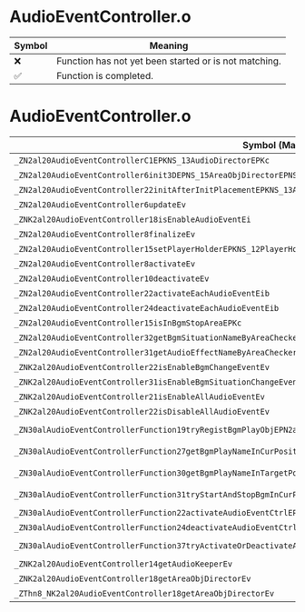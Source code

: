 # AudioEventController.o
| Symbol | Meaning 
| ------------- | ------------- 
| :x: | Function has not yet been started or is not matching. 
| :white_check_mark: | Function is completed. 


# AudioEventController.o
| Symbol (Mangled) | Symbol (Demangled) | Decompiled? |
| ------------- |  ------------- | ------------- |
| `_ZN2al20AudioEventControllerC1EPKNS_13AudioDirectorEPKc` | `al::AudioEventController::AudioEventController(al::AudioDirector const*,char const*)` | :x: |
| `_ZN2al20AudioEventController6init3DEPNS_15AreaObjDirectorEPNS_21AudioEffectControllerE` | `al::AudioEventController::init3D(al::AreaObjDirector *,al::AudioEffectController *)` | :x: |
| `_ZN2al20AudioEventController22initAfterInitPlacementEPKNS_13AudioDirectorE` | `al::AudioEventController::initAfterInitPlacement(al::AudioDirector const*)` | :x: |
| `_ZN2al20AudioEventController6updateEv` | `al::AudioEventController::update(void)` | :x: |
| `_ZNK2al20AudioEventController18isEnableAudioEventEi` | `al::AudioEventController::isEnableAudioEvent(int)const` | :x: |
| `_ZN2al20AudioEventController8finalizeEv` | `al::AudioEventController::finalize(void)` | :x: |
| `_ZN2al20AudioEventController15setPlayerHolderEPKNS_12PlayerHolderE` | `al::AudioEventController::setPlayerHolder(al::PlayerHolder const*)` | :x: |
| `_ZN2al20AudioEventController8activateEv` | `al::AudioEventController::activate(void)` | :x: |
| `_ZN2al20AudioEventController10deactivateEv` | `al::AudioEventController::deactivate(void)` | :x: |
| `_ZN2al20AudioEventController22activateEachAudioEventEib` | `al::AudioEventController::activateEachAudioEvent(int,bool)` | :x: |
| `_ZN2al20AudioEventController24deactivateEachAudioEventEib` | `al::AudioEventController::deactivateEachAudioEvent(int,bool)` | :x: |
| `_ZN2al20AudioEventController15isInBgmStopAreaEPKc` | `al::AudioEventController::isInBgmStopArea(char const*)` | :x: |
| `_ZN2al20AudioEventController32getBgmSituationNameByAreaCheckerEv` | `al::AudioEventController::getBgmSituationNameByAreaChecker(void)` | :x: |
| `_ZN2al20AudioEventController31getAudioEffectNameByAreaCheckerEv` | `al::AudioEventController::getAudioEffectNameByAreaChecker(void)` | :x: |
| `_ZNK2al20AudioEventController22isEnableBgmChangeEventEv` | `al::AudioEventController::isEnableBgmChangeEvent(void)const` | :x: |
| `_ZNK2al20AudioEventController31isEnableBgmSituationChangeEventEv` | `al::AudioEventController::isEnableBgmSituationChangeEvent(void)const` | :x: |
| `_ZNK2al20AudioEventController21isEnableAllAudioEventEv` | `al::AudioEventController::isEnableAllAudioEvent(void)const` | :x: |
| `_ZNK2al20AudioEventController22isDisableAllAudioEventEv` | `al::AudioEventController::isDisableAllAudioEvent(void)const` | :x: |
| `_ZN30alAudioEventControllerFunction19tryRegistBgmPlayObjEPN2al20AudioEventControllerEPNS0_10BgmPlayObjE` | `alAudioEventControllerFunction::tryRegistBgmPlayObj(al::AudioEventController *,al::BgmPlayObj *)` | :x: |
| `_ZN30alAudioEventControllerFunction27getBgmPlayNameInCurPositionEPN2al20AudioEventControllerEb` | `alAudioEventControllerFunction::getBgmPlayNameInCurPosition(al::AudioEventController *,bool)` | :x: |
| `_ZN30alAudioEventControllerFunction30getBgmPlayNameInTargetPositionEPN2al20AudioEventControllerERKN4sead7Vector3IfEE` | `alAudioEventControllerFunction::getBgmPlayNameInTargetPosition(al::AudioEventController *,sead::Vector3<float> const&)` | :x: |
| `_ZN30alAudioEventControllerFunction31tryStartAndStopBgmInCurPositionEPN2al20AudioEventControllerEbb` | `alAudioEventControllerFunction::tryStartAndStopBgmInCurPosition(al::AudioEventController *,bool,bool)` | :x: |
| `_ZN30alAudioEventControllerFunction22activateAudioEventCtrlEPN2al13AudioDirectorE` | `alAudioEventControllerFunction::activateAudioEventCtrl(al::AudioDirector *)` | :x: |
| `_ZN30alAudioEventControllerFunction24deactivateAudioEventCtrlEPN2al13AudioDirectorE` | `alAudioEventControllerFunction::deactivateAudioEventCtrl(al::AudioDirector *)` | :x: |
| `_ZN30alAudioEventControllerFunction37tryActivateOrDeactivateAudioEventCtrlEPN2al13AudioDirectorEbi` | `alAudioEventControllerFunction::tryActivateOrDeactivateAudioEventCtrl(al::AudioDirector *,bool,int)` | :x: |
| `_ZNK2al20AudioEventController14getAudioKeeperEv` | `al::AudioEventController::getAudioKeeper(void)const` | :x: |
| `_ZNK2al20AudioEventController18getAreaObjDirectorEv` | `al::AudioEventController::getAreaObjDirector(void)const` | :x: |
| `_ZThn8_NK2al20AudioEventController18getAreaObjDirectorEv` | ``non-virtual thunk to'al::AudioEventController::getAreaObjDirector(void)const` | :x: |
